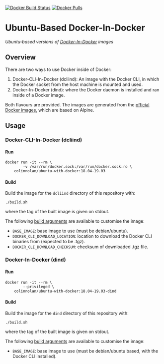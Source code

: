 [![Docker Build Status](https://img.shields.io/docker/cloud/build/colinnolan/ubuntu-with-docker)](https://hub.docker.com/repository/docker/colinnolan/ubuntu-with-docker)
[![Docker Pulls](https://img.shields.io/docker/pulls/colinnolan/ubuntu-with-docker)](https://hub.docker.com/repository/docker/colinnolan/ubuntu-with-docker)

# Ubuntu-Based Docker-In-Docker
_Ubuntu-based versions of [Docker-In-Docker](https://hub.docker.com/_/docker) images_

## Overview
There are two ways to use Docker inside of Docker:
1) Docker-CLI-In-Docker (dcliind): An image with the Docker CLI, in which the Docker socket from the host machine is 
   mounted and used.
2) Docker-In-Docker (dind): where the Docker daemon is installed and ran inside of a Docker image.

Both flavours are provided. The images are generated from the [official Docker images](https://hub.docker.com/_/docker),
which are based on Alpine. 

## Usage
### Docker-CLI-In-Docker (dcliind)
#### Run
```
docker run -it --rm \
        -v /var/run/docker.sock:/var/run/docker.sock:ro \
    colinnolan/ubuntu-with-docker:18.04-19.03
```

#### Build
Build the image for the `dcliind` directory of this repository with:
```
./build.sh
```
where the tag of the built image is given on stdout.

The following [build arguments](https://docs.docker.com/engine/reference/commandline/build/#set-build-time-variables---build-arg)
are available to customise the image:
  - `BASE_IMAGE`: base image to use (must be debian/ubuntu).
  - `DOCKER_CLI_DOWNLOAD_LOCATION`: location to download the Docker CLI binaries from (expected to be .tgz).
  - `DOCKER_CLI_DOWNLOAD_CHECKSUM`: checksum of downloaded .tgz file.


### Docker-In-Docker (dind)
#### Run
```
docker run -it --rm \
        --privileged \
    colinnolan/ubuntu-with-docker:18.04-19.03-dind
```

#### Build
Build the image for the `dind` directory of this repository with:
```
./build.sh
```
where the tag of the built image is given on stdout.

The following [build arguments](https://docs.docker.com/engine/reference/commandline/build/#set-build-time-variables---build-arg)
are available to customise the image:
  - `BASE_IMAGE`: base image to use (must be debian/ubuntu based, with the Docker CLI installed).

